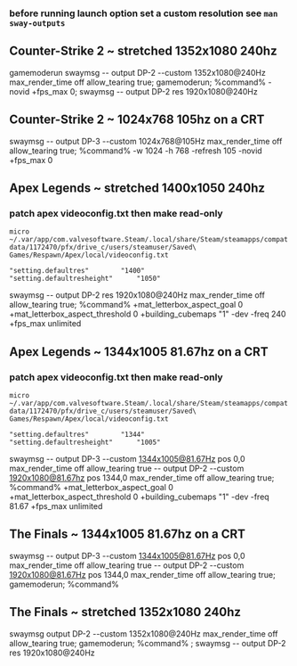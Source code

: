 ### before running launch option set a custom resolution see `man sway-outputs`

## Counter-Strike 2 ~ stretched 1352x1080 240hz
gamemoderun swaymsg -- output DP-2 --custom 1352x1080@240Hz max_render_time off allow_tearing true; gamemoderun; %command% -novid +fps_max 0; swaymsg -- output DP-2 res 1920x1080@240Hz

## Counter-Strike 2 ~ 1024x768 105hz on a CRT
swaymsg -- output DP-3 --custom 1024x768@105Hz max_render_time off allow_tearing true; %command% -w 1024 -h 768 -refresh 105 -novid +fps_max 0

## Apex Legends ~ stretched 1400x1050 240hz
### patch apex videoconfig.txt then make read-only

`micro ~/.var/app/com.valvesoftware.Steam/.local/share/Steam/steamapps/compatdata/1172470/pfx/drive_c/users/steamuser/Saved\ Games/Respawn/Apex/local/videoconfig.txt`

	"setting.defaultres"		"1400"
	"setting.defaultresheight"		"1050"

swaymsg -- output DP-2 res 1920x1080@240Hz max_render_time off allow_tearing true; %command% +mat_letterbox_aspect_goal 0 +mat_letterbox_aspect_threshold 0 +building_cubemaps "1" -dev -freq 240 +fps_max unlimited

## Apex Legends ~ 1344x1005 81.67hz on a CRT
### patch apex videoconfig.txt then make read-only

`micro ~/.var/app/com.valvesoftware.Steam/.local/share/Steam/steamapps/compatdata/1172470/pfx/drive_c/users/steamuser/Saved\ Games/Respawn/Apex/local/videoconfig.txt`

	"setting.defaultres"		"1344"
	"setting.defaultresheight"		"1005"

swaymsg -- output DP-3 --custom 1344x1005@81.67Hz pos 0,0 max_render_time off allow_tearing true -- output DP-2 --custom 1920x1080@81.67hz pos 1344,0 max_render_time off allow_tearing true; %command% +mat_letterbox_aspect_goal 0 +mat_letterbox_aspect_threshold 0 +building_cubemaps "1" -dev -freq 81.67 +fps_max unlimited

## The Finals ~ 1344x1005 81.67hz on a CRT
swaymsg -- output DP-3 --custom 1344x1005@81.67Hz pos 0,0 max_render_time off allow_tearing true -- output DP-2 --custom 1920x1080@81.67Hz pos 1344,0 max_render_time off allow_tearing true; gamemoderun; %command%

## The Finals ~ stretched 1352x1080 240hz
swaymsg output DP-2 --custom 1352x1080@240Hz max_render_time off allow_tearing true; gamemoderun; %command% ; swaymsg -- output DP-2 res 1920x1080@240Hz
